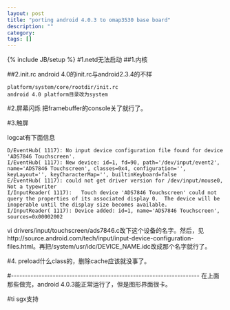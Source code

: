 ```yaml
---
layout: post
title: "porting android 4.0.3 to omap3530 base board"
description: ""
category: 
tags: []
---
```

{% include JB/setup %}
#1.netd无法启动
##1.内核

##2.init.rc
    android 4.0的init.rc与android2.3.4的不样

    platform/system/core/rootdir/init.rc
    android 4.0 platform目录改为system

#2.屏幕闪烁
    把framebuffer的console关了就行了。

#3.触屏


logcat有下面信息

    D/EventHub( 1117): No input device configuration file found for device 'ADS7846 Touchscreen'.
    I/EventHub( 1117): New device: id=1, fd=90, path='/dev/input/event2', name='ADS7846 Touchscreen', classes=0x4, configuration='', keyLayout='', keyCharacterMap='', builtinKeyboard=false
    E/EventHub( 1117): could not get driver version for /dev/input/mouse0, Not a typewriter
    I/InputReader( 1117):   Touch device 'ADS7846 Touchscreen' could not query the properties of its associated display 0.  The device will be inoperable until the display size becomes available.
    I/InputReader( 1117): Device added: id=1, name='ADS7846 Touchscreen', sources=0x00002002

vi drivers/input/touchscreen/ads7846.c改下这个设备的名字。然后，见http://source.android.com/tech/input/input-device-configuration-files.html。再把/system/usr/idc/DEVICE_NAME.idc改成那个名字就行了。

#4.
preload什么class的，删除cache应该就没事了。

#--------------------------------------------------------------------
在上面那些做完，android 4.0.3能正常运行了，但是图形界面很卡。

#ti sgx支持


